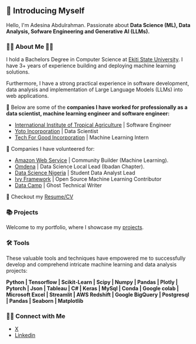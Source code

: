 ## 🙋 Introducing Myself
Hello, I'm Adesina Abdulrahman. Passionate about  **Data Science (ML), Data Analysis, Sofware Engineering and Generative AI (LLMs).** 

### 👨‍🎓 About Me 💼🎒
I hold a Bachelors Degree in Computer Science at [Ekiti State University](https://portal.eksu.ng/). I have 3+ years of experience building and deploying machine learning solutions. 

Furthermore, I have a strong practical experience in software development, data analysis and implementation of Large Language Models (LLMs) into web applications.

🔭 Below are some of the **companies I have worked for professionally as a data scientist, machine learning engineer and software engineer:**

  - [International Institute of Tropical Agriculture](https://www.iita.org/) | Software Engineer
  - [Yoto Incorporation](https://find-and-update.company-information.service.gov.uk/company/09542062) | Data Scientist
  - [Tech For Good Incorporation](https://www.techforgoodinc.org/) | Machine Learning Intern

🔭 Companies I have volunteered for:
  - [Amazon Web Service](https://aws.amazon.com/developer/community/community-builders/community-builders-directory/) | Community Builder (Machine Learning).
  - [Omdena](https://www.omdena.com/) | Data Science Local Lead (Ibadan Chapter).
  - [Data Science Nigeria](https://datasciencenigeria.org/) | Student Data Analyst Lead
  - [Ivy Framework](https://github.com/ivy-llc) | Open Source Machine Learning Contributor
  - [Data Camp](https://www.datacamp.com/) | Ghost Technical Writer

🔭 Checkout my [Resume/CV](https://drive.google.com/file/d/1thS-AHuCeiPl-28qtzw0oJsWKpqpZN4t/view?usp=sharing)
### 📚 Projects
Welcome to my portfolio, where I showcase my [projects](https://github.com/AdesinaA/portfolio-directory/blob/main/readme.md).

### 🛠️ Tools
These valuable tools and techniques have empowered me to successfully develop and comprehend intricate machine learning and data analysis projects:

**Python | Tensorflow | Scikit-Learn | Scipy | Numpy | Pandas | Plotly | Pytorch | Json | Tableau | C# | Keras | MySql | Conda | Google colab | Microsoft Excel | Streamlit | AWS Redshift | Google BigQuery | Postgresql | Pandas | Seaborn | Matplotlib**

### 👋🏻 Connect with Me
- [X](https://x.com/adesinaa_)
- [Linkedin](https://linkedin.com/in/adesinaa)
